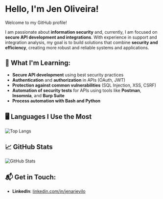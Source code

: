 # Hello, I'm Jen Oliveira!

Welcome to my GitHub profile!

I am passionate about **information security** and, currently, I am focused on **secure API development and integrations**. With experience in support and integration analysis, my goal is to build solutions that combine **security and efficiency**, creating more robust and reliable systems and applications.

## 🚀 What I'm Learning:
- **Secure API development** using best security practices
- **Authentication** and **authorization** in APIs (OAuth, JWT)
- **Protection against common vulnerabilities** (SQL Injection, XSS, CSRF)
- **Automation of security tests** for APIs using tools like **Postman**, **Insomnia**, and **Burp Suite**
- **Process automation with Bash and Python**

## 🖥️ Languages I Use the Most

![Top Langs](https://github-readme-stats.vercel.app/api/top-langs/?username=yenarievilo&langs_count=10&layout=compact)

## 📈 GitHub Stats

![GitHub Stats](https://github-readme-stats.vercel.app/api?username=yenarievilo&show_icons=true&hide_title=true&count_private=true&hide_border=true&theme=radical)

## 📬 Get in Touch:
- **LinkedIn**: [linkedin.com/in/jenarievilo](https://linkedin.com/in/jenarievilo)
